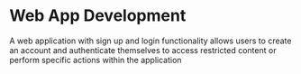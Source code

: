 # Web App Development

A web application with sign up and login functionality allows users to create an account and authenticate themselves to access restricted content or
perform specific actions within the application


